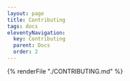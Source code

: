 ```yaml
---
layout: page
title: Contributing
tags: docs
eleventyNavigation:
  key: Contributing
  parent: Docs
  order: 2
---
```


{% renderFile "./CONTRIBUTING.md" %}
